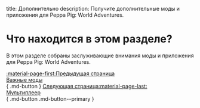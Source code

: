 title: Дополнительно
description: Получите дополнительные моды и приложения для Peppa Pig: World Adventures.

# Что находится в этом разделе?
В этом разделе собраны заслуживающие внимания моды и приложения для Peppa Pig: World Adventures.

[:material-page-first:Предыдущая страница <br>Важные моды</br>](../essential-modding/index.md){ .md-button } [Следующая страница:material-page-last: <br>Мультиплеер</br>](../multiplayer.md){ .md-button .md-button--primary }